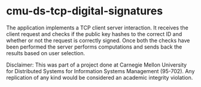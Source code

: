 # cmu-ds-tcp-digital-signatures

The application implements a TCP client server interaction. It receives the client request and checks if the public key hashes to the correct ID and whether or not the request is correctly signed. Once both the checks have been performed the server performs computations and sends back the results based on user selection.

Disclaimer: This was part of a project done at Carnegie Mellon University for Distributed Systems for Information Systems Management (95-702). Any replication of any kind would be considered an academic integrity violation.

